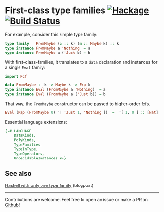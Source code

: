# First-class type families [![Hackage](https://img.shields.io/hackage/v/first-class-families.svg)](https://hackage.haskell.org/package/first-class-families) [![Build Status](https://travis-ci.org/Lysxia/first-class-families.svg)](https://travis-ci.org/Lysxia/first-class-families)

For example, consider this simple type family:

```haskell
type family   FromMaybe (a :: k) (m :: Maybe k) :: k
type instance FromMaybe a 'Nothing  = a
type instance FromMaybe a ('Just b) = b
```

With first-class-families, it translates to a `data` declaration
and instances for a single `Eval` family:

```haskell
import Fcf

data FromMaybe :: k -> Maybe k -> Exp k
type instance Eval (FromMaybe a 'Nothing)  = a
type instance Eval (FromMaybe a ('Just b)) = b
```

That way, the `FromMaybe` constructor can be passed to higher-order fcfs.

```haskell
Eval (Map (FromMaybe 0) '[ 'Just 1, 'Nothing ])  =  '[ 1, 0 ] :: [Nat]
```

Essential language extensions:

```haskell
{-# LANGUAGE
    DataKinds,
    PolyKinds,
    TypeFamilies,
    TypeInType,
    TypeOperators,
    UndecidableInstances #-}
```

## See also

[Haskell with only one type family](http://blog.poisson.chat/posts/2018-08-06-one-type-family.html) (blogpost)

---

Contributions are welcome. Feel free to open an issue or make a PR on
[Github](https://github.com/Lysxia/first-class-families)!
